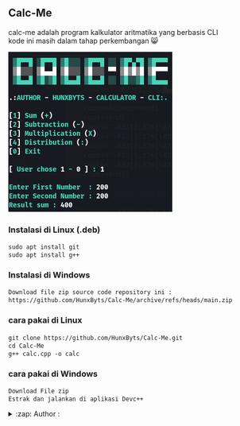 ## Calc-Me
calc-me adalah program kalkulator aritmatika yang berbasis CLI<br>
kode ini masih dalam tahap perkembangan 😸

<img src="https://github.com/HunxByts/Calc-Me/blob/main/asset/calc.png">

### Instalasi di Linux (.deb)
```
sudo apt install git
sudo apt install g++
```
### Instalasi di Windows
```
Download file zip source code repository ini :
https://github.com/HunxByts/Calc-Me/archive/refs/heads/main.zip
```
### cara pakai di Linux
```
git clone https://github.com/HunxByts/Calc-Me.git
cd Calc-Me
g++ calc.cpp -o calc
```

### cara pakai di Windows
```
Download File zip
Estrak dan jalankan di aplikasi Devc++
```
<details>
<summary>:zap: Author :</summary>
- <strong><a href="https://github.com/HunxByts">HunxByts</a></strong>
</details>
